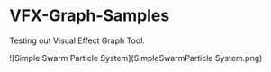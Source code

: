 # VFX-Graph-Samples
Testing out Visual Effect Graph Tool.

![Simple Swarm Particle System](SimpleSwarmParticle System.png)



